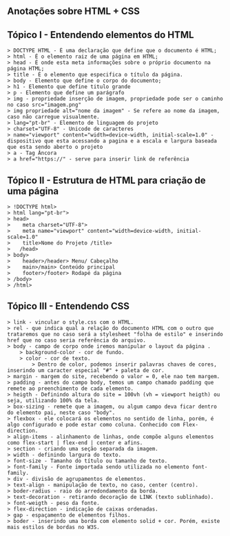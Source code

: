 ## Anotações sobre HTML + CSS

## Tópico I - Entendendo elementos do HTML
    
    > DOCTYPE HTML - É uma declaração que define que o documento é HTML;
    > html - É o elemento raiz de uma página em HTML;
    > head - É onde esta meta informações sobre o próprio documento na página HTML;
    > title - É o elemento que especifica o título da página.
    > body - Elemento que define o corpo do documento;
    > h1 - Elemento que define titulo grande
    > p - Elemento que define um parágrafo
    > img - propriedade inserção de imagem, propriedade pode ser o caminho no caso src="imagem.png"
    > img propriedade alt="nome da imagem" - Se refere ao nome da imagem, caso não carregue visualmente.
    > lang="pt-br" - Elemento de linguagem do projeto
    > charset="UTF-8" - Unicode de caracteres
    > name="viewport" content="width=device-width, initial-scale=1.0" - dispositivo que esta acessando a pagina e a escala e largura baseada que esta sendo aberto o projeto
    > a - Tag Âncora
    > a href="https://" - serve para inserir link de referência

## Tópico II - Estrutura de HTML para criação de uma página

    > !DOCTYPE html> 
    > html lang="pt-br">
    > head>
    >    meta charset="UTF-8">
    >    meta name="viewport" content="width=device-width, initial-scale=1.0"
    >    title>Nome do Projeto /title>
    >   /head>
    > body>
    >    header>/header> Menu/ Cabeçalho
    >    main>/main> Conteúdo principal
    >    footer>/footer> Rodapé da página    
    > /body>
    > /html>

## Tópico III - Entendendo CSS

    > link - vincular o style.css com o HTML.
    > rel - que indica qual a relação do documento HTML com o outro que trataremos que no caso será a stylesheet "folha de estilo" e inserindo href que no caso seria referência do arquivo.
    > body - campo de corpo onde iremos manipular o layout da página .
        > background-color - cor de fundo.
        > color - cor de texto.
            > Dentro de color, podemos inserir palavras chaves de cores, inserindo um caracter especial "#" + paleta de cor.
    > margin - margem do site, recebendo o valor = 0, ele nao tem margem.
    > padding - antes do campo body, temos um campo chamado padding que remete ao preenchimento de cada elemento.
    > heigth - Definindo altura do site = 100vh (vh = viewport heigth) ou seja, utilizando 100% da tela.
    > box-sizing - remete que a imagem, ou algum campo deva ficar dentro do elemento pai, neste caso "body".
    > flexbox - ele colocará os elementos no sentido de linha, porém, é algo configurado e pode estar como coluna. Conhecido com Flex-direction.
    > align-items - alinhamento de linhas, onde compõe alguns elementos como flex-start | flex-end | center e afins.
    > section - criando uma seção separada da imagem.
    > width - definindo largura do texto.
    > font-size - Tamanho do título ou tamanho de texto.
    > font-family - Fonte importada sendo utilizada no elemento font-family.
    > div - divisão de agrupamentos de elementos.
    > text-align - manipulação de texto, no caso, center (centro).
    > boder-radius - raio do arredondamento da borda.
    > text-decoration - retirando decoração de LINK (texto sublinhado).
    > font-weigth - peso da fonte.
    > flex-direction - indicação de caixas ordenadas. 
    > gap - espaçamento de elementos filhos.
    > boder - inserindo uma borda com elemento solid + cor. Porém, existe mais estilos de bordas no W3S.
    